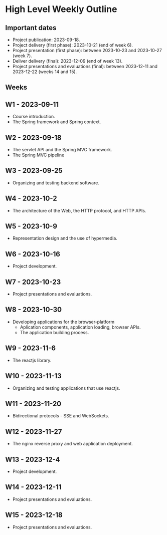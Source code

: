 # High Level Weekly Outline

## Important dates

- Project publication: 2023-09-18.
- Project delivery (first phase): 2023-10-21 (end of week 6).
- Project presentation (first phase): between 2023-10-23 and 2023-10-27 (week 7).
- Deliver delivery (final): 2023-12-09 (end of week 13).
- Project presentations and evaluations (final): between 2023-12-11 and 2023-12-22 (weeks 14 and 15).

## Weeks

## W1 - 2023-09-11
- Course introduction.
- The Spring framework and Spring context.

## W2 - 2023-09-18
- The servlet API and the Spring MVC framework.
- The Spring MVC pipeline

## W3 - 2023-09-25
- Organizing and testing backend software.

## W4 - 2023-10-2
- The architecture of the Web, the HTTP protocol, and HTTP APIs. 

## W5 - 2023-10-9
- Representation design and the use of hypermedia.

## W6 - 2023-10-16
- Project development.

## W7 - 2023-10-23
- Project presentations and evaluations.

## W8 - 2023-10-30
- Developing applications for the browser-platform
    - Aplication components, application loading, browser APIs.
    - The application building process.

## W9 - 2023-11-6
- The reactjs library.

## W10 - 2023-11-13
- Organizing and testing applications that use reactjs.

## W11 - 2023-11-20
- Bidirectional protocols - SSE and WebSockets.

## W12 - 2023-11-27
- The nginx reverse proxy and web application deployment.

## W13 - 2023-12-4
- Project development.

## W14 - 2023-12-11
- Project presentations and evaluations.

## W15 - 2023-12-18
- Project presentations and evaluations.
